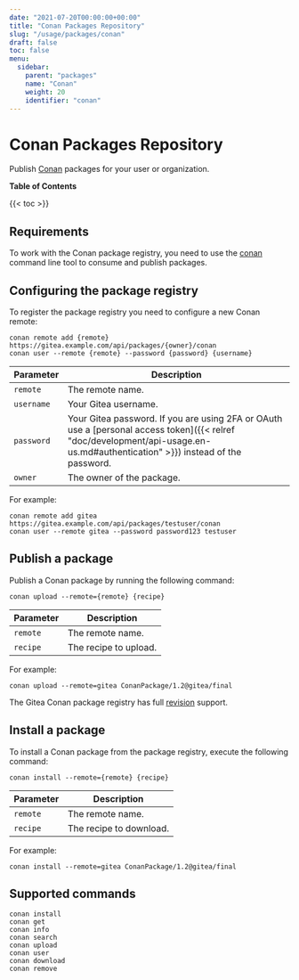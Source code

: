 ```yaml
---
date: "2021-07-20T00:00:00+00:00"
title: "Conan Packages Repository"
slug: "/usage/packages/conan"
draft: false
toc: false
menu:
  sidebar:
    parent: "packages"
    name: "Conan"
    weight: 20
    identifier: "conan"
---
```


# Conan Packages Repository

Publish [Conan](https://conan.io/) packages for your user or organization.

**Table of Contents**

{{< toc >}}

## Requirements

To work with the Conan package registry, you need to use the [conan](https://conan.io/downloads.html) command line tool to consume and publish packages.

## Configuring the package registry

To register the package registry you need to configure a new Conan remote:

```shell
conan remote add {remote} https://gitea.example.com/api/packages/{owner}/conan
conan user --remote {remote} --password {password} {username}
```

| Parameter  | Description |
| -----------| ----------- |
| `remote`   | The remote name. |
| `username` | Your Gitea username. |
| `password` | Your Gitea password. If you are using 2FA or OAuth use a [personal access token]({{< relref "doc/development/api-usage.en-us.md#authentication" >}}) instead of the password. |
| `owner`    | The owner of the package. |

For example:

```shell
conan remote add gitea https://gitea.example.com/api/packages/testuser/conan
conan user --remote gitea --password password123 testuser
```

## Publish a package

Publish a Conan package by running the following command:

```shell
conan upload --remote={remote} {recipe}
```

| Parameter | Description |
| ----------| ----------- |
| `remote`  | The remote name. |
| `recipe`  | The recipe to upload. |

For example:

```shell
conan upload --remote=gitea ConanPackage/1.2@gitea/final
```

The Gitea Conan package registry has full [revision](https://docs.conan.io/en/latest/versioning/revisions.html) support.

## Install a package

To install a Conan package from the package registry, execute the following command:

```shell
conan install --remote={remote} {recipe}
```

| Parameter | Description |
| ----------| ----------- |
| `remote`  | The remote name. |
| `recipe`  | The recipe to download. |

For example:

```shell
conan install --remote=gitea ConanPackage/1.2@gitea/final
```

## Supported commands

```
conan install
conan get
conan info
conan search
conan upload
conan user
conan download
conan remove
```
